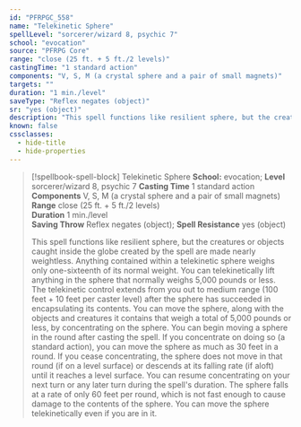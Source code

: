 ```yaml
---
id: "PFRPGC_558"
name: "Telekinetic Sphere"
spellLevel: "sorcerer/wizard 8, psychic 7"
school: "evocation"
source: "PFRPG Core"
range: "close (25 ft. + 5 ft./2 levels)"
castingTime: "1 standard action"
components: "V, S, M (a crystal sphere and a pair of small magnets)"
targets: ""
duration: "1 min./level"
saveType: "Reflex negates (object)"
sr: "yes (object)"
description: "This spell functions like resilient sphere, but the creatures or objects caught inside the globe created by the spell are made nearly weightless. Anything contained within a telekinetic sphere weighs only one-sixteenth of its normal weight. You can telekinetically lift anything in the sphere that normally weighs 5,000 pounds or less. The telekinetic control extends from you out to medium range (100 feet + 10 feet per caster level) after the sphere has succeeded in encapsulating its contents.  You can move the sphere, along with the objects and creatures it contains that weigh a total of 5,000 pounds or less, by concentrating on the sphere. You can begin moving a sphere in the round after casting the spell. If you concentrate on doing so (a standard action), you can move the sphere as much as 30 feet in a round. If you cease concentrating, the sphere does not move in that round (if on a level surface) or descends at its falling rate (if aloft) until it reaches a level surface. You can resume concentrating on your next turn or any later turn during the spell's duration.  The sphere falls at a rate of only 60 feet per round, which is not fast enough to cause damage to the contents of the sphere.  You can move the sphere telekinetically even if you are in it."
known: false
cssclasses:
  - hide-title
  - hide-properties
---
```


> [!spellbook-spell-block] Telekinetic Sphere
> **School:** evocation; **Level** sorcerer/wizard 8, psychic 7
> **Casting Time** 1 standard action  
> **Components** V, S, M (a crystal sphere and a pair of small magnets)  
> **Range** close (25 ft. + 5 ft./2 levels)  
> **Duration** 1 min./level  
> **Saving Throw** Reflex negates (object); **Spell Resistance** yes (object)
> 
> This spell functions like resilient sphere, but the creatures or objects caught inside the globe created by the spell are made nearly weightless. Anything contained within a telekinetic sphere weighs only one-sixteenth of its normal weight. You can telekinetically lift anything in the sphere that normally weighs 5,000 pounds or less. The telekinetic control extends from you out to medium range (100 feet + 10 feet per caster level) after the sphere has succeeded in encapsulating its contents.  You can move the sphere, along with the objects and creatures it contains that weigh a total of 5,000 pounds or less, by concentrating on the sphere. You can begin moving a sphere in the round after casting the spell. If you concentrate on doing so (a standard action), you can move the sphere as much as 30 feet in a round. If you cease concentrating, the sphere does not move in that round (if on a level surface) or descends at its falling rate (if aloft) until it reaches a level surface. You can resume concentrating on your next turn or any later turn during the spell's duration.  The sphere falls at a rate of only 60 feet per round, which is not fast enough to cause damage to the contents of the sphere.  You can move the sphere telekinetically even if you are in it.